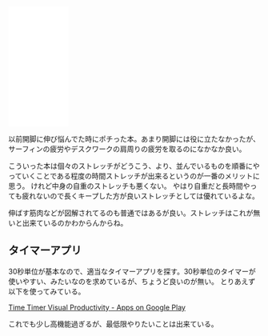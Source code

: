 <iframe sandbox="allow-popups allow-scripts allow-modals allow-forms allow-same-origin" style="width:120px;height:240px;" marginwidth="0" marginheight="0" scrolling="no" frameborder="0" src="//rcm-fe.amazon-adsystem.com/e/cm?lt1=_blank&bc1=000000&IS2=1&bg1=FFFFFF&fc1=000000&lc1=0000FF&t=karino203-22&language=ja_JP&o=9&p=8&l=as4&m=amazon&f=ifr&ref=as_ss_li_til&asins=B06ZZ1T1ZG&linkId=c1da73c73585c71cb77800b4ca53ee48"></iframe>

以前開脚に伸び悩んでた時にポチった本。あまり開脚には役に立たなかったが、
サーフィンの疲労やデスクワークの肩周りの疲労を取るのになかなか良い。

こういった本は個々のストレッチがどうこう、より、並んでいるものを順番にやっていくことである程度の時間ストレッチが出来るというのが一番のメリットに思う。
けれど中身の自重のストレッチも悪くない。
やはり自重だと長時間やっても疲れないので長くキープした方が良いストレッチとしては優れているよな。

伸ばす筋肉などが図解されてるのも普通ではあるが良い。ストレッチはこれが無いと出来ているのかわからんからね。

## タイマーアプリ

30秒単位が基本なので、適当なタイマーアプリを探す。30秒単位のタイマーが使いやすい、みたいなのを求めているが、ちょうど良いのが無い。
とりあえず以下を使ってみている。

[Time Timer Visual Productivity - Apps on Google Play](https://play.google.com/store/apps/details?id=com.timetimer.android)

これでも少し高機能過ぎるが、最低限やりたいことは出来ている。